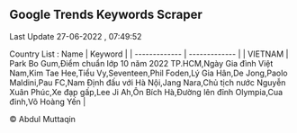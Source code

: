 

## Google Trends Keywords Scraper 
 
Last Update 27-06-2022 , 07:49:52

Country List :
 Name  | Keyword |
| ------------- | ------------- |
| VIETNAM | Park Bo Gum,Điểm chuẩn lớp 10 năm 2022 TP.HCM,Ngày Gia đình Việt Nam,Kim Tae Hee,Tiểu Vy,Seventeen,Phil Foden,Lý Gia Hân,De Jong,Paolo Maldini,Pau FC,Nam Định đấu với Hà Nội,Jang Nara,Chủ tịch nước Nguyễn Xuân Phúc,Xe đạp gấp,Lee Ji Ah,Ôn Bích Hà,Đường lên đỉnh Olympia,Cua đinh,Võ Hoàng Yến |



© Abdul Muttaqin 
